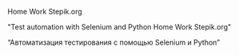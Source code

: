  Home Work Stepik.org
 
"Test automation with Selenium and Python Home Work Stepik.org"

“Автоматизация тестирования с помощью Selenium и Python”
